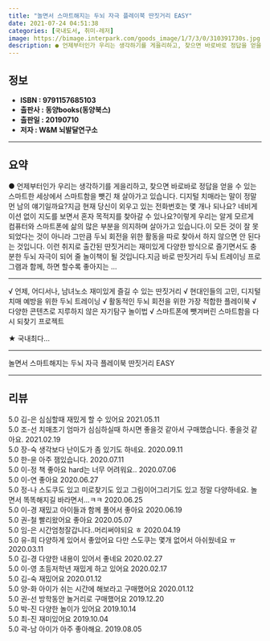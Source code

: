 ```yaml
---
title: "놀면서 스마트해지는 두뇌 자극 플레이북 딴짓거리 EASY"
date: 2021-07-24 04:51:38
categories: [국내도서, 취미-레저]
image: https://bimage.interpark.com/goods_image/1/7/3/0/310391730s.jpg
description: ● 언제부터인가 우리는 생각하기를 게을리하고, 찾으면 바로바로 정답을 얻을 수 있는 스마트한 세상에서 스마트함을 뺏긴 채 살아가고 있습니다. 디지털 치매라는 말이 정말 먼 남의 얘기일까요?지금 현재 당신이 외우고 있는 전화번호는 몇 개나 되나요? 네비게이션 없이 지도를 보면서 혼자 목
---
```


## **정보**

- **ISBN : 9791157685103**
- **출판사 : 동양books(동양북스)**
- **출판일 : 20190710**
- **저자 : W&M 뇌발달연구소**

------



## **요약**

●  언제부터인가 우리는 생각하기를 게을리하고, 찾으면 바로바로 정답을 얻을 수 있는 스마트한 세상에서 스마트함을 뺏긴 채 살아가고 있습니다. 디지털 치매라는 말이 정말 먼 남의 얘기일까요?지금 현재 당신이 외우고 있는 전화번호는 몇 개나 되나요? 네비게이션 없이 지도를 보면서 혼자 목적지를 찾아갈 수 있나요?이렇게 우리는 알게 모르게 컴퓨터와 스마트폰에 삶의 많은 부분을 의지하며 살아가고 있습니다.이 모든 것이 잘 못 되었다는 것이 아니라 그만큼 두뇌 회전을 위한 활동을 따로 찾아서 하지 않으면 안 된다는 것입니다. 이런 취지로 출간된 딴짓거리는 재미있게 다양한 방식으로 즐기면서도 충분한 두뇌 자극이 되어 줄 놀이책이 될 것입니다.지금 바로 딴짓거리 두뇌 트레이닝 프로그램과 함께, 하면 할수록 좋아지는 ...

------

√ 언제, 어디서나, 남녀노소 재미있게 즐길 수 있는 딴짓거리
√ 현대인들의 고민, 디지털치매 예방을 위한 두뇌 트레이닝
√ 활동적인 두뇌 회전을 위한 가장 적합한 플레이북
√ 다양한 콘텐츠로 지루하지 않은 자기탐구 놀이법
√ 스마트폰에 뺏겨버린 스마트함을 다시 되찾기 프로젝트

★ 국내최다... 

------


놀면서 스마트해지는 두뇌 자극 플레이북 딴짓거리 EASY 

------


## **리뷰** 

5.0 김-은 심심할때 재밌게 할 수 있어요 2021.05.11 <br/>5.0 조-선 치매초기 엄마가 심심하실때 하시면 좋을것 같아서 구매했습니다. 좋을것 같아요. 2021.02.19 <br/>5.0 장-숙 생각보다 난이도가 좀 있기도 하네요.   2020.09.11 <br/>5.0 한-윤 아주 잼있습니다. 2020.07.11 <br/>5.0 이-정 책 좋아요 hard는 너무 어려워요.. 2020.07.06 <br/>5.0 이-연 좋아요 2020.06.27 <br/>5.0 정-나 스도쿠도 있고 미로찾기도 있고 그림이어그리기도 있고 정말 다양하네요.
놀면서 똑똑해지길 바라면서...ㅋㅋ 2020.06.25 <br/>5.0 이-경 재밌고 아이들과 함께 풀어서 좋아요 2020.06.19 <br/>5.0 권-철 빨리왔어요 좋아요 2020.05.07 <br/>5.0 임-은 시간엄청잘갑니다..머리써야되요 ㅎ 2020.04.19 <br/>5.0 유-희 다양하게 있어서 좋았어요 다만 스도쿠는 몇개 없어서 아쉬웠네요 ㅠ 2020.03.11 <br/>5.0 김-경 다양한 내용이 있어서 좋네요 2020.02.27 <br/>5.0 이-영 초등저학년 재밌게 하고 있어요 2020.02.17 <br/>5.0 김-숙 재밌어요  2020.01.12 <br/>5.0 양-화 아이가 쉬는 시간에 해보라고 구매했어요  2020.01.12 <br/>5.0 권-선 방학동안 놀거리로 구매했어요 2019.12.20 <br/>5.0 박-진 다양한 놀이가 있어요 2019.10.14 <br/>5.0 최-진 재미있어요 2019.10.04 <br/>5.0 곽-남 아이가 아주 좋아해요. 2019.08.05 <br/>